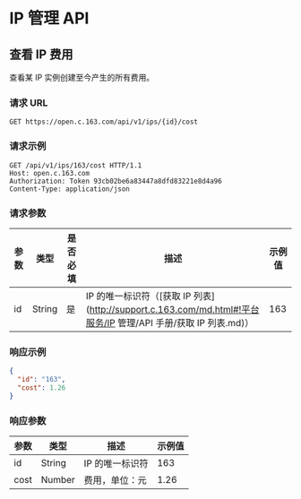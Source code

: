 # IP 管理 API

## 查看 IP 费用

查看某 IP 实例创建至今产生的所有费用。

### 请求 URL

`GET https://open.c.163.com/api/v1/ips/{id}/cost`

### 请求示例

```http
GET /api/v1/ips/163/cost HTTP/1.1
Host: open.c.163.com
Authorization: Token 93cb02be6a83447a8dfd83221e8d4a96
Content-Type: application/json
```

### 请求参数


| 参数 |  类型  | 是否必填 |                       描述                       | 示例值 |
|------|--------|----------|--------------------------------------------------|--------|
| id   | String | 是       | IP 的唯一标识符（[获取 IP 列表](http://support.c.163.com/md.html#!平台服务/IP 管理/API 手册/获取 IP 列表.md)） |    163 |


### 响应示例

```json
{
  "id": "163",
  "cost": 1.26
}
```

### 响应参数

| 参数 |  类型  |       描述      | 示例值 |
|------|--------|-----------------|--------|
| id   | String | IP 的唯一标识符 |    163 |
| cost | Number | 费用，单位：元  |   1.26 |
